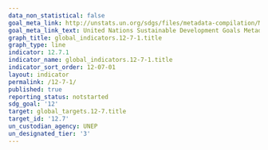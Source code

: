 ```yaml
---
data_non_statistical: false
goal_meta_link: http://unstats.un.org/sdgs/files/metadata-compilation/Metadata-Goal-12.pdf
goal_meta_link_text: United Nations Sustainable Development Goals Metadata (pdf 782kB)
graph_title: global_indicators.12-7-1.title
graph_type: line
indicator: 12.7.1
indicator_name: global_indicators.12-7-1.title
indicator_sort_order: 12-07-01
layout: indicator
permalink: /12-7-1/
published: true
reporting_status: notstarted
sdg_goal: '12'
target: global_targets.12-7.title
target_id: '12.7'
un_custodian_agency: UNEP
un_designated_tier: '3'
---
```

